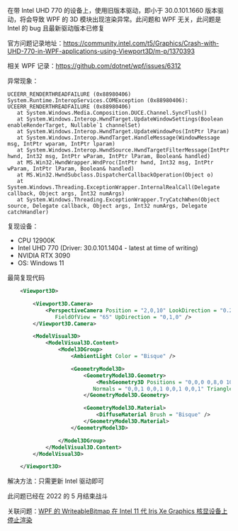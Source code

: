 在带 Intel UHD 770 的设备上，使用旧版本驱动，即小于 30.0.101.1660 版本驱动，将会导致 WPF 的 3D 模块出现渲染异常。此问题和 WPF 无关，此问题是 Intel 的 bug 且最新驱动版本已修复

<!--more-->


<!-- CreateTime:2024/1/13 10:10:14 -->

<!-- 发布 -->
<!-- 博客 -->

官方问题记录地址：<https://community.intel.com/t5/Graphics/Crash-with-UHD-770-in-WPF-applications-using-Viewport3D/m-p/1370393>

相关 WPF 记录：<https://github.com/dotnet/wpf/issues/6312>

异常现象：

```
UCEERR_RENDERTHREADFAILURE (0x88980406)
System.Runtime.InteropServices.COMException (0x88980406): UCEERR_RENDERTHREADFAILURE (0x88980406)
   at System.Windows.Media.Composition.DUCE.Channel.SyncFlush()
   at System.Windows.Interop.HwndTarget.UpdateWindowSettings(Boolean enableRenderTarget, Nullable`1 channelSet)
   at System.Windows.Interop.HwndTarget.UpdateWindowPos(IntPtr lParam)
   at System.Windows.Interop.HwndTarget.HandleMessage(WindowMessage msg, IntPtr wparam, IntPtr lparam)
   at System.Windows.Interop.HwndSource.HwndTargetFilterMessage(IntPtr hwnd, Int32 msg, IntPtr wParam, IntPtr lParam, Boolean& handled)
   at MS.Win32.HwndWrapper.WndProc(IntPtr hwnd, Int32 msg, IntPtr wParam, IntPtr lParam, Boolean& handled)
   at MS.Win32.HwndSubclass.DispatcherCallbackOperation(Object o)
   at System.Windows.Threading.ExceptionWrapper.InternalRealCall(Delegate callback, Object args, Int32 numArgs)
   at System.Windows.Threading.ExceptionWrapper.TryCatchWhen(Object source, Delegate callback, Object args, Int32 numArgs, Delegate catchHandler)
```

复现设备：

* CPU 12900K
* Intel UHD 770 (Driver: 30.0.101.1404 - latest at time of writing)
* NVIDIA RTX 3090
* OS: Windows 11

最简复现代码

```xml
    <Viewport3D>

        <Viewport3D.Camera>
            <PerspectiveCamera Position = "2,0,10" LookDirection = "0.2,0.4,-1"
               FieldOfView = "65" UpDirection = "0,1,0" />
        </Viewport3D.Camera>

        <ModelVisual3D>
            <ModelVisual3D.Content>
                <Model3DGroup>
                    <AmbientLight Color = "Bisque" />

                    <GeometryModel3D>
                        <GeometryModel3D.Geometry>
                            <MeshGeometry3D Positions = "0,0,0 0,8,0 10,0,0 8,8,0"
                           Normals = "0,0,1 0,0,1 0,0,1 0,0,1" TriangleIndices = "0,2,1 1,2,3"/>
                        </GeometryModel3D.Geometry>

                        <GeometryModel3D.Material>
                            <DiffuseMaterial Brush = "Bisque" />
                        </GeometryModel3D.Material>
                    </GeometryModel3D>

                </Model3DGroup>
            </ModelVisual3D.Content>
        </ModelVisual3D>

    </Viewport3D>
```


解决方法：只需更新 Intel 驱动即可

此问题已经在 2022 的 5 月结束战斗

关联问题：[WPF 的 WriteableBitmap 在 Intel 11 代 Iris Xe Graphics 核显设备上停止渲染](https://blog.lindexi.com/post/WPF-%E7%9A%84-WriteableBitmap-%E5%9C%A8-Intel-11-%E4%BB%A3-Iris-Xe-Graphics-%E6%A0%B8%E6%98%BE%E8%AE%BE%E5%A4%87%E4%B8%8A%E5%81%9C%E6%AD%A2%E6%B8%B2%E6%9F%93.html )
